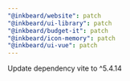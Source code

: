 ```yaml
---
"@inkbeard/website": patch
"@inkbeard/ui-library": patch
"@inkbeard/budget-it": patch
"@inkbeard/icon-memory": patch
"@inkbeard/ui-vue": patch
---
```


Update dependency vite to ^5.4.14
